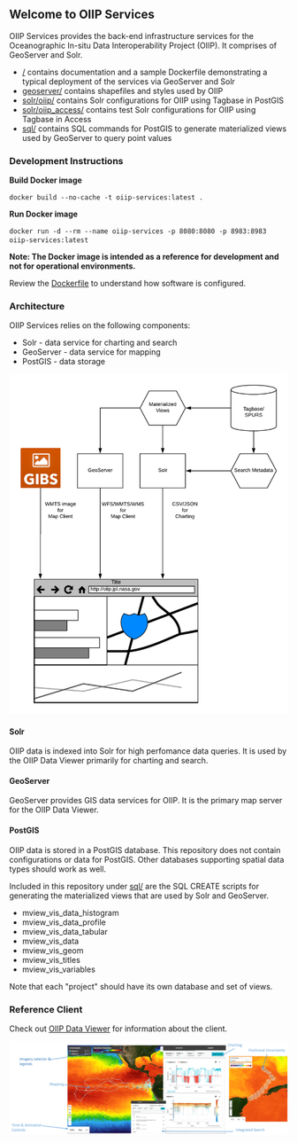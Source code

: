 ## Welcome to OIIP Services

OIIP Services provides the back-end infrastructure services for the Oceanographic In-situ Data Interoperability Project (OIIP).
It comprises of GeoServer and Solr.

* [/](./) contains documentation and a sample Dockerfile demonstrating a typical deployment of the services via GeoServer and Solr
* [geoserver/](geoserver/) contains shapefiles and styles used by OIIP
* [solr/oiip/](solr/oiip/) contains Solr configurations for OIIP using Tagbase in PostGIS
* [solr/oiip_access/](solr/oiip_access/) contains test Solr configurations for OIIP using Tagbase in Access
* [sql/](sql/) contains SQL commands for PostGIS to generate materialized views used by GeoServer to query point values

### Development Instructions

**Build Docker image**

    docker build --no-cache -t oiip-services:latest .

**Run Docker image**

    docker run -d --rm --name oiip-services -p 8080:8080 -p 8983:8983 oiip-services:latest

**Note: The Docker image is intended as a reference for development and not for operational environments.**

Review the [Dockerfile](Dockerfile) to understand how software is configured.


### Architecture

OIIP Services relies on the following components:

* Solr - data service for charting and search
* GeoServer - data service for mapping
* PostGIS - data storage

<img src="images/oiip_architecture.png" width="512">

#### Solr

OIIP data is indexed into Solr for high perfomance data queries. It is used by the OIIP Data Viewer primarily for charting and search.

#### GeoServer

GeoServer provides GIS data services for OIIP. It is the primary map server for the OIIP Data Viewer.

#### PostGIS

OIIP data is stored in a PostGIS database. This repository does not contain configurations or data for PostGIS. Other databases supporting spatial data types should work as well.

Included in this repository under [sql/](sql/) are the SQL CREATE scripts for generating the materialized views that are used by Solr and GeoServer.

* mview\_vis\_data_histogram
* mview\_vis\_data_profile
* mview\_vis\_data_tabular
* mview\_vis\_data
* mview\_vis\_geom
* mview\_vis\_titles
* mview\_vis\_variables

Note that each "project" should have its own database and set of views.

### Reference Client

Check out [OIIP Data Viewer](https://github.com/oiip/oiip-data-viewer) for information about the client.

<img src="images/oiip_data_viewer.png" width="900">

